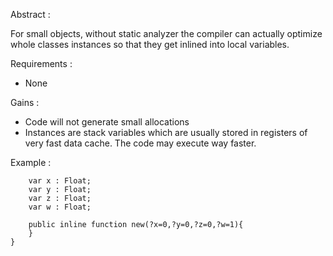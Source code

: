 
Abstract : 

For small objects, without static analyzer the compiler can actually optimize whole classes instances so that they get inlined into local variables.

Requirements : 
- None

Gains :
- Code will not generate small allocations
- Instances are stack variables which are usually stored in registers of very fast data cache. The code may execute way faster.
 
Example :
```class Vec{
    var x : Float;
    var y : Float;
    var z : Float;
    var w : Float;

    public inline function new(?x=0,?y=0,?z=0,?w=1){
    }
}
```
